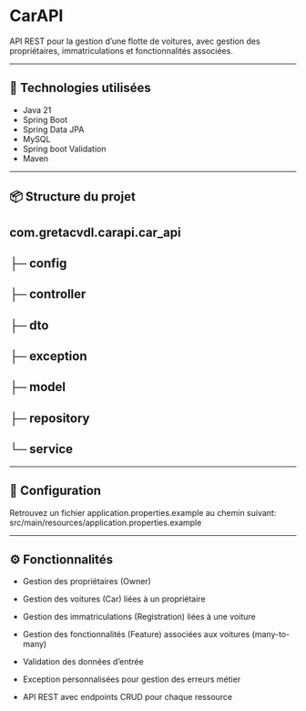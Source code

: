 # CarAPI

API REST pour la gestion d’une flotte de voitures, avec gestion des propriétaires, immatriculations et fonctionnalités associées.

---

## 🚀 Technologies utilisées

- Java 21
- Spring Boot
- Spring Data JPA
- MySQL
- Spring boot Validation
- Maven 

---

## 📦 Structure du projet

com.gretacvdl.carapi.car_api
--
├─ config 
--
├─ controller 
--
├─ dto
--
├─ exception
--
├─ model
--
├─ repository
--
└─ service
--

---

## 🔧 Configuration

Retrouvez un fichier application.properties.example au chemin suivant: src/main/resources/application.properties.example

---

## ⚙️ Fonctionnalités

- Gestion des propriétaires (Owner)

- Gestion des voitures (Car) liées à un propriétaire

- Gestion des immatriculations (Registration) liées à une voiture

- Gestion des fonctionnalités (Feature) associées aux voitures (many-to-many)

- Validation des données d’entrée

- Exception personnalisées pour gestion des erreurs métier

- API REST avec endpoints CRUD pour chaque ressource

